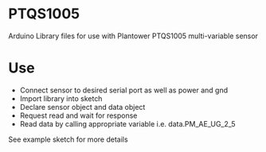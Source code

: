 # PTQS1005
Arduino Library files for use with Plantower PTQS1005 multi-variable sensor

# Use
- Connect sensor to desired serial port as well as power and gnd
- Import library into sketch
- Declare sensor object and data object
- Request read and wait for response
- Read data by calling appropriate variable i.e. data.PM_AE_UG_2_5

See example sketch for more details

